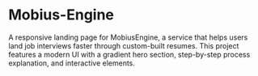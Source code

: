 # Mobius-Engine
A responsive landing page for MobiusEngine, a service that helps users land job interviews faster through custom-built resumes. This project features a modern UI with a gradient hero section, step-by-step process explanation, and interactive elements.
